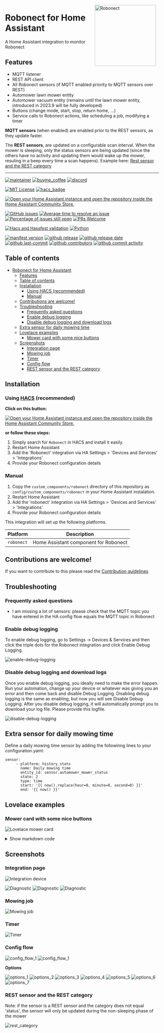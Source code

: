 <img src="https://github.com/geertmeersman/robonect/raw/main/images/brand/logo.png"
     alt="Robonect"
     align="right"
     style="width: 200px;margin-right: 10px;" />

# Robonect for Home Assistant

A Home Assistant integration to monitor Robonect

## Features

- MQTT listener
- REST API client
- All Robonect sensors (if MQTT enabled priority to MQTT sensors over REST)
- Automower lawn mower entity
- Automower vacuum entity (remains until the lawn mower entity, introduced in 2023.9 will be fully developed)
- Buttons (change mode, start, stop, return home, ...)
- Service calls to Robonect actions, like scheduling a job, modifying a timer

**MQTT sensors** (when enabled) are enabled prior to the REST sensors, as they update faster.

The **REST sensors**, are updated on a configurable scan interval. When the mower is sleeping, only the status sensors are being updated (since the others have no activity and updating them would wake up the mower, resuling in a beep every time a scan happens). Example here: [Rest sensor and the REST category](#rest-sensor-and-the-rest-category)

---

<!-- [START BADGES] -->
<!-- Please keep comment here to allow auto update -->

[![maintainer](https://img.shields.io/badge/maintainer-Geert%20Meersman-green?style=for-the-badge&logo=github)](https://github.com/geertmeersman)
[![buyme_coffee](https://img.shields.io/badge/Buy%20me%20a%20Duvel-donate-yellow?style=for-the-badge&logo=buymeacoffee)](https://www.buymeacoffee.com/geertmeersman)
[![discord](https://img.shields.io/discord/1104706338111627385?style=for-the-badge&logo=discord)](https://discord.gg/wZHsA4aGvS)

[![MIT License](https://img.shields.io/github/license/geertmeersman/robonect?style=flat-square)](https://github.com/geertmeersman/robonect/blob/master/LICENSE)
[![hacs_badge](https://img.shields.io/badge/HACS-Default-41BDF5.svg?style=flat-square)](https://github.com/hacs/integration)

[![Open your Home Assistant instance and open the repository inside the Home Assistant Community Store.](https://my.home-assistant.io/badges/hacs_repository.svg?style=flat-square)](https://my.home-assistant.io/redirect/hacs_repository/?owner=geertmeersman&repository=robonect&category=integration)

[![GitHub issues](https://img.shields.io/github/issues/geertmeersman/robonect)](https://github.com/geertmeersman/robonect/issues)
[![Average time to resolve an issue](http://isitmaintained.com/badge/resolution/geertmeersman/robonect.svg)](http://isitmaintained.com/project/geertmeersman/robonect)
[![Percentage of issues still open](http://isitmaintained.com/badge/open/geertmeersman/robonect.svg)](http://isitmaintained.com/project/geertmeersman/robonect)
[![PRs Welcome](https://img.shields.io/badge/PRs-Welcome-brightgreen.svg)](https://github.com/geertmeersman/robonect/pulls)

[![Hacs and Hassfest validation](https://github.com/geertmeersman/robonect/actions/workflows/validate.yml/badge.svg)](https://github.com/geertmeersman/robonect/actions/workflows/validate.yml)
[![Python](https://img.shields.io/badge/Python-FFD43B?logo=python)](https://github.com/geertmeersman/robonect/search?l=python)

[![manifest version](https://img.shields.io/github/manifest-json/v/geertmeersman/robonect/master?filename=custom_components%2Frobonect%2Fmanifest.json)](https://github.com/geertmeersman/robonect)
[![github release](https://img.shields.io/github/v/release/geertmeersman/robonect?logo=github)](https://github.com/geertmeersman/robonect/releases)
[![github release date](https://img.shields.io/github/release-date/geertmeersman/robonect)](https://github.com/geertmeersman/robonect/releases)
[![github last-commit](https://img.shields.io/github/last-commit/geertmeersman/robonect)](https://github.com/geertmeersman/robonect/commits)
[![github contributors](https://img.shields.io/github/contributors/geertmeersman/robonect)](https://github.com/geertmeersman/robonect/graphs/contributors)
[![github commit activity](https://img.shields.io/github/commit-activity/y/geertmeersman/robonect?logo=github)](https://github.com/geertmeersman/robonect/commits/main)

<!-- [END BADGES] -->

## Table of contents

- [Robonect for Home Assistant](#robonect-for-home-assistant)
  - [Features](#features)
  - [Table of contents](#table-of-contents)
  - [Installation](#installation)
    - [Using HACS (recommended)](#using-hacs-recommended)
    - [Manual](#manual)
  - [Contributions are welcome!](#contributions-are-welcome)
  - [Troubleshooting](#troubleshooting)
    - [Frequently asked questions](#frequently-asked-questions)
    - [Enable debug logging](#enable-debug-logging)
    - [Disable debug logging and download logs](#disable-debug-logging-and-download-logs)
  - [Extra sensor for daily mowing time](#extra-sensor-for-daily-mowing-time)
  - [Lovelace examples](#lovelace-examples)
    - [Mower card with some nice buttons](#mower-card-with-some-nice-buttons)
  - [Screenshots](#screenshots)
    - [Integration page](#integration-page)
    - [Mowing job](#mowing-job)
    - [Timer](#timer)
    - [Config flow](#config-flow)
    - [REST sensor and the REST category](#rest-sensor-and-the-rest-category)

## Installation

### Using [HACS](https://hacs.xyz/) (recommended)

**Click on this button:**

[![Open your Home Assistant instance and open the repository inside the Home Assistant Community Store.](https://my.home-assistant.io/badges/hacs_repository.svg?style=flat-square)](https://my.home-assistant.io/redirect/hacs_repository/?owner=geertmeersman&repository=robonect&category=integration)

**or follow these steps:**

1. Simply search for `Robonect` in HACS and install it easily.
2. Restart Home Assistant
3. Add the 'Robonect' integration via HA Settings > 'Devices and Services' > 'Integrations'
4. Provide your Robonect configuration details

### Manual

1. Copy the `custom_components/robonect` directory of this repository as `config/custom_components/robonect` in your Home Assistant instalation.
2. Restart Home Assistant
3. Add the 'robonect' integration via HA Settings > 'Devices and Services' > 'Integrations'
4. Provide your Robonect configuration details

This integration will set up the following platforms.

| Platform   | Description                           |
| ---------- | ------------------------------------- |
| `robonect` | Home Assistant component for Robonect |

## Contributions are welcome!

If you want to contribute to this please read the [Contribution guidelines](CONTRIBUTING.md)

## Troubleshooting

### Frequently asked questions

- I am missing a lot of sensors: please check that the MQTT topic you have entered in the HA config flow equals the MQTT topic in Robonect

### Enable debug logging

To enable debug logging, go to Settings -> Devices & Services and then click the triple dots for the Robonect integration and click Enable Debug Logging.

![enable-debug-logging](https://raw.githubusercontent.com/geertmeersman/robonect/main/images/screenshots/enable-debug-logging.gif)

### Disable debug logging and download logs

Once you enable debug logging, you ideally need to make the error happen. Run your automation, change up your device or whatever was giving you an error and then come back and disable Debug Logging. Disabling debug logging is the same as enabling, but now you will see Disable Debug Logging. After you disable debug logging, it will automatically prompt you to download your log file. Please provide this logfile.

![disable-debug-logging](https://raw.githubusercontent.com/geertmeersman/robonect/main/images/screenshots/disable-debug-logging.gif)

## Extra sensor for daily mowing time

Define a daily mowing time sensor by adding the followinng lines to your configuration.yaml:

```
sensor:
     - platform: history_stats
       name: Daily mowing time
       entity_id: sensor.automower_mower_status
       state: 2
       type: time
       start: '{{ now().replace(hour=0, minute=0, second=0) }}'
       end: '{{ now() }}'
```

## Lovelace examples

### Mower card with some nice buttons

![Lovelace mower card](https://raw.githubusercontent.com/geertmeersman/robonect/main/images/screenshots/lovelace_card.png)

<details><summary>Show markdown code</summary>

The example uses the following custom lovelace cards:

- custom:button-card: https://github.com/custom-cards/button-card
- custom:mini-graph-card: https://github.com/kalkih/mini-graph-card
- custom:stack-in-card: https://github.com/custom-cards/stack-in-card

```
type: custom:stack-in-card
mode: vertical
keep:
  border_radius: true
cards:
  - type: horizontal-stack
    cards:
      - entity: sensor.automower_mower_status_duration
        show_entity_picture: true
        show_name: false
        font-size: 11px
        show_state: true
        show_label: true
        styles:
          card:
            - height: 40px
            - padding: 5px
            - margin-top: 10px
            - border-top: 1px solid var(--state-icon-color)
            - border: 0px solid var(--primary-background-color)
            - font-size: 11px
        type: custom:button-card
      - entity: sensor.automower_mower_blades_quality
        show_entity_picture: true
        show_name: false
        font-size: 11px
        show_state: true
        show_label: true
        styles:
          card:
            - height: 40px
            - padding: 5px
            - margin-top: 10px
            - border-top: 1px solid var(--state-icon-color)
            - border: 0px solid var(--primary-background-color)
            - font-size: 11px
        type: custom:button-card
      - entity: binary_sensor.automower_health_alarm
        show_entity_picture: true
        show_name: false
        font-size: 11px
        show_state: true
        show_label: true
        styles:
          card:
            - height: 40px
            - padding: 5px
            - margin-top: 10px
            - border-top: 1px solid var(--state-icon-color)
            - border: 0px solid var(--primary-background-color)
            - font-size: 11px
        type: custom:button-card
      - entity: sensor.automower_mower_distance
        show_entity_picture: true
        show_name: false
        font-size: 11px
        show_state: true
        show_label: true
        styles:
          card:
            - height: 40px
            - padding: 5px
            - margin-top: 10px
            - border-top: 1px solid var(--state-icon-color)
            - border: 0px solid var(--primary-background-color)
            - font-size: 11px
        type: custom:button-card
      - entity: sensor.automower_wlan_rssi
        show_entity_picture: true
        show_name: false
        font-size: 11px
        show_state: true
        show_label: true
        styles:
          card:
            - height: 40px
            - padding: 5px
            - margin-top: 10px
            - border-top: 1px solid var(--state-icon-color)
            - border: 0px solid var(--primary-background-color)
            - font-size: 11px
        type: custom:button-card
      - entity: sensor.automower_health_climate_temperature
        show_entity_picture: true
        show_name: false
        font-size: 11px
        show_state: true
        show_label: true
        styles:
          card:
            - height: 40px
            - padding: 5px
            - margin-top: 10px
            - border-top: 1px solid var(--state-icon-color)
            - border: 0px solid var(--primary-background-color)
            - font-size: 11px
        type: custom:button-card
      - entity: sensor.automower_health_climate_humidity
        show_entity_picture: true
        show_name: false
        font-size: 11px
        show_state: true
        show_label: true
        styles:
          card:
            - height: 40px
            - padding: 5px
            - margin-top: 10px
            - border-top: 1px solid var(--state-icon-color)
            - border: 0px solid var(--primary-background-color)
            - font-size: 11px
        type: custom:button-card
  - type: conditional
    conditions:
      - entity: sensor.automower_mower_stopped
        state: 'true'
    card:
      show_name: false
      label: The mower is currently stopped.<br>Click here to start.
      show_label: true
      show_icon: true
      layout: icon_label
      type: custom:button-card
      tap_action:
        action: call-service
        service: button.press
        service_data:
          entity_id: button.automower_start
      entity: button.automower_start
      styles:
        icon:
          - height: 30px
        card:
          - border: 0px solid var(--primary-background-color)
          - background: var(--warning-color)
          - font-size: 11px
          - border-radius: 10px
          - '--keep-background': 'true'
  - type: conditional
    conditions:
      - entity: sensor.automower_mower_timer_next_unix
        state_not: Unknown
    card:
      type: markdown
      content: >
        {% set time =
        states.sensor.automower_mower_timer_next_unix.state|as_datetime %} {%
        set day = as_timestamp(time)|timestamp_custom('%d', true)|int %} {% set
        weekday = as_timestamp(time)|timestamp_custom('%w', true)|int %} {% set
        month = as_timestamp(time)|timestamp_custom('%m', true)|int -1 %} {% set
        weekday = ["zondag",
        "maandag","dinsdag","woensdag","donderdag","vrijdag","zaterdag"][weekday]
        %} {% set month = ["januari",
        "februari","maart","april","mei","juni","juli","augustus","september","oktober","november","december"][month]
        %} Volgende start gepland op {{weekday}} {{day}} {{month}} {{
        as_timestamp(time)|timestamp_custom('om %H:%M', true) }}
      card_mod:
        style: |
          ha-card {
            border-width: 0;
            text-align: center;
          }
  - type: tile
    entity: vacuum.automower_robonect
    show_entity_picture: true
    vertical: true
    features:
      - type: vacuum-commands
        commands:
          - start_pause
          - stop
          - return_home
    card_mod:
      style: |
        ha-card {
          border-width: 0;
        }
  - type: horizontal-stack
    style: |
      ha-card {
        margin-left: 10px;
      }
    cards:
      - show_name: false
        show_icon: true
        type: custom:button-card
        tap_action:
          action: call-service
          service: button.press
          service_data:
            entity_id: button.automower_auto
        entity: button.automower_auto
        styles:
          card:
            - height: 40px
            - border: 0px solid var(--primary-background-color)
            - background: |
                [[[
                  if (states['sensor.automower_mower_mode'].state == '0' )
                    return 'var(--state-vacuum-17-color, var(--state-vacuum-active-color, var(--state-active-color)))'
                  return ''
                ]]]
            - font-size: 11px
            - border-radius: 10px
            - '--keep-background': 'true'
      - show_name: false
        show_icon: true
        type: custom:button-card
        entity: button.automower_man
        tap_action:
          action: call-service
          service: button.press
          service_data:
            entity_id: button.automower_man
        styles:
          card:
            - height: 40px
            - border: 0px solid var(--primary-background-color)
            - background: |
                [[[
                  if (states['sensor.automower_mower_mode'].state == '1' )
                    return 'var(--state-vacuum-17-color, var(--state-vacuum-active-color, var(--state-active-color)))'
                  return ''
                ]]]
            - font-size: 11px
            - '--keep-background': 'true'
      - show_name: false
        show_icon: true
        type: custom:button-card
        tap_action:
          action: call-service
          service: button.press
          service_data:
            entity_id: button.automower_eod
        entity: button.automower_eod
        styles:
          card:
            - height: 40px
            - border: 0px solid var(--primary-background-color)
            - background: |
                [[[
                  if (states['sensor.automower_mower_mode'].state == '2' )
                    return 'var(--state-vacuum-17-color, var(--state-vacuum-active-color, var(--state-active-color)))'
                  return ''
                ]]]
            - font-size: 11px
            - '--keep-background': 'true'
  - type: horizontal-stack
    cards:
      - entities:
          - entity: sensor.automower_battery_0
            attribute: voltage
            unit: V
            index: 0
        show:
          icon: false
        font_size: 80
        name: Batt Volt
        decimals: 1
        animate: true
        color_thresholds:
          - value: 0
            color: red
          - value: 17
            color: orange
          - value: 19.3
            color: green
        type: custom:mini-graph-card
        card_mod:
          style: |
            ha-card {
              border-width: 0;
              border-radius: 0
            }
      - entities:
          - entity: sensor.automower_battery_0
            attribute: current
            unit: mA
            index: 0
        show:
          icon: false
        font_size: 80
        name: Batt Curr
        decimals: 1
        animate: true
        color_thresholds:
          - value: -2500
            color: red
          - value: -1000
            color: orange
          - value: 0
            color: green
        type: custom:mini-graph-card
        card_mod:
          style: |
            ha-card {
              border-width: 0;
              border-radius: 0
            }
      - entities:
          - entity: sensor.automower_battery_0
            attribute: temperature
            unit: °C
            index: 0
        show:
          state: true
          icon: false
        font_size: 80
        name: Batt Temp
        decimals: 1
        animate: true
        color_thresholds:
          - value: 0
            color: red
          - value: 10
            color: green
          - value: 30
            color: red
        type: custom:mini-graph-card
        card_mod:
          style: |
            ha-card {
              border-width: 0;
              border-radius: 0
            }
      - aggregate_func: max
        name: Maaitijd
        entities:
          - entity: sensor.maaitijd
        group_by: date
        hour24: true
        hours_to_show: 360
        line_color: green
        show:
          graph: bar
          icon: false
        type: custom:mini-graph-card
        card_mod:
          style: |
            ha-card {
              border-width: 0;
              border-radius: 0
            }

```

</details>

## Screenshots

### Integration page

![Integration device](https://raw.githubusercontent.com/geertmeersman/robonect/main/images/screenshots/integration_device.png)

![Diagnostic](https://raw.githubusercontent.com/geertmeersman/robonect/main/images/screenshots/diagnostic_1.png)
![Diagnostic](https://raw.githubusercontent.com/geertmeersman/robonect/main/images/screenshots/diagnostic_2.png)
![Diagnostic](https://raw.githubusercontent.com/geertmeersman/robonect/main/images/screenshots/diagnostic_3.png)

### Mowing job

![Mowing job](https://raw.githubusercontent.com/geertmeersman/robonect/main/images/screenshots/mowing_job.png)

### Timer

![Timer](https://raw.githubusercontent.com/geertmeersman/robonect/main/images/screenshots/timer.png)

### Config flow

![config_flow_1](https://raw.githubusercontent.com/geertmeersman/robonect/main/images/screenshots/config_flow_1.png)
![config_flow_1](https://raw.githubusercontent.com/geertmeersman/robonect/main/images/screenshots/config_flow_2.png)

**Options**

![options_1](https://raw.githubusercontent.com/geertmeersman/robonect/main/images/screenshots/options_1.png)
![options_2](https://raw.githubusercontent.com/geertmeersman/robonect/main/images/screenshots/options_2.png)
![options_3](https://raw.githubusercontent.com/geertmeersman/robonect/main/images/screenshots/options_3.png)
![options_4](https://raw.githubusercontent.com/geertmeersman/robonect/main/images/screenshots/options_4.png)
![options_5](https://raw.githubusercontent.com/geertmeersman/robonect/main/images/screenshots/options_5.png)
![options_6](https://raw.githubusercontent.com/geertmeersman/robonect/main/images/screenshots/options_6.png)
![options_7](https://raw.githubusercontent.com/geertmeersman/robonect/main/images/screenshots/options_7.png)

### REST sensor and the REST category

Note: if the sensor is a REST sensor and the category does not equal 'status', the sensor will only be updated during the non-sleeping phase of the mower

![rest_category](https://raw.githubusercontent.com/geertmeersman/robonect/main/images/screenshots/rest_category.png)
